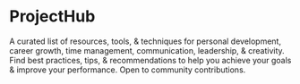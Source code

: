 # ProjectHub
A curated list of resources, tools, &amp; techniques for personal development, career growth, time management, communication, leadership, &amp; creativity. Find best practices, tips, &amp; recommendations to help you achieve your goals &amp; improve your performance. Open to community contributions.
